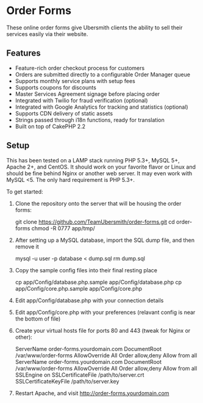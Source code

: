 Order Forms
===========

These online order forms give Ubersmith clients the ability to sell their services easily via their website.

Features
--------

* Feature-rich order checkout process for customers
* Orders are submitted directly to a configurable Order Manager queue
* Supports monthly service plans with setup fees
* Supports coupons for discounts
* Master Services Agreement signage before placing order
* Integrated with Twilio for fraud verification (optional)
* Integrated with Google Analytics for tracking and statistics (optional)
* Supports CDN delivery of static assets
* Strings passed through i18n functions, ready for translation
* Built on top of CakePHP 2.2

Setup
-----

This has been tested on a LAMP stack running PHP 5.3+, MySQL 5+, Apache 2+, and CentOS. It should work on your favorite flavor or Linux and should be fine behind Nginx or another web server. It may even work with MySQL <5. The only hard requirement is PHP 5.3+.

To get started:

1. Clone the repository onto the server that will be housing the order forms:

	 git clone https://github.com/TeamUbersmith/order-forms.git
	 cd order-forms
	 chmod -R 0777 app/tmp/

2. After setting up a MySQL database, import the SQL dump file, and then remove it

	 mysql -u user -p database < dump.sql
	 rm dump.sql

3. Copy the sample config files into their final resting place

	 cp app/Config/database.php.sample app/Config/database.php
	 cp app/Config/core.php.sample app/Config/core.php

4. Edit app/Config/database.php with your connection details

5. Edit app/Config/core.php with your preferences (relavant config is near the bottom of file)

6. Create your virtual hosts file for ports 80 and 443 (tweak for Nginx or other):

	<VirtualHost _default_:80>
	  ServerName order-forms.yourdomain.com
	  DocumentRoot /var/www/order-forms
	  <Directory /var/www/order-forms>
	    AllowOverride All
	    Order allow,deny
	    Allow from all
	  </Directory>
	</VirtualHost>
	
	<VirtualHost _default_:443>
	  ServerName order-forms.yourdomain.com
	  DocumentRoot /var/www/order-forms
	  <Directory /var/www/order-forms>
	    AllowOverride All
	    Order allow,deny
	    Allow from all
	  </Directory>
	  SSLEngine on
	  SSLCertificateFile /path/to/server.crt
	  SSLCertificateKeyFile /path/to/server.key
	</VirtualHost>

7. Restart Apache, and visit http://order-forms.yourdomain.com

